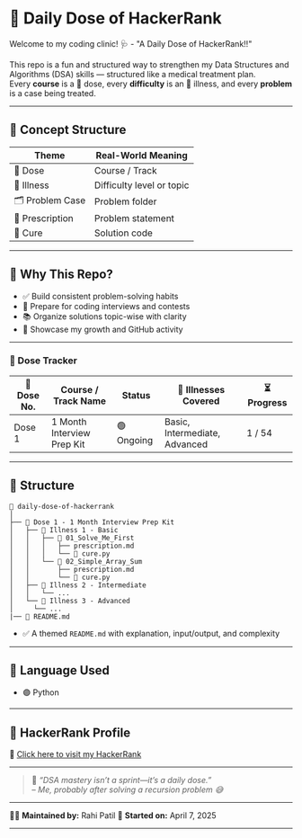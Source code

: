 # 💊 Daily Dose of HackerRank

Welcome to my coding clinic! 🩺 - "A Daily Dose of HackerRank!!"

This repo is a fun and structured way to strengthen my Data Structures and Algorithms (DSA) skills — structured like a medical treatment plan.  
Every **course** is a 💊 dose, every **difficulty** is an 🦠 illness, and every **problem** is a case being treated.

---

## 🧪 Concept Structure

| Theme            | Real-World Meaning         |
|------------------|----------------------------|
| 💊 Dose          | Course / Track             |
| 🦠 Illness       | Difficulty level or topic  | 
| 🗂️ Problem Case  | Problem folder             |
| 📜 Prescription  | Problem statement          |
| 💉 Cure          | Solution code              | 

---

## 🧠 Why This Repo?

- ✅ Build consistent problem-solving habits
- 🚀 Prepare for coding interviews and contests
- 📚 Organize solutions topic-wise with clarity
- 💼 Showcase my growth and GitHub activity

---

### 💊 Dose Tracker

| 💊 Dose No. | Course / Track Name              | Status     | 🦠 Illnesses Covered           | ⏳ Progress |
|------------|----------------------------------|------------|-------------------------------|-------------|
| Dose 1     | 1 Month Interview Prep Kit       | 🟢 Ongoing | Basic, Intermediate, Advanced | 1 / 54       |


---

## 🧬 Structure

```
📁 daily-dose-of-hackerrank
│
├── 💊 Dose 1 - 1 Month Interview Prep Kit
│   ├── 🦠 Illness 1 - Basic
│   │   ├── 📁 01_Solve_Me_First
│   │   │   ├── prescription.md
│   │   │   └── 💉 cure.py
│   │   └── 📁 02_Simple_Array_Sum
│   │       ├── prescription.md
│   │       └── 💉 cure.py
│   ├── 🦠 Illness 2 - Intermediate
│   │   └── ...
│   └── 🦠 Illness 3 - Advanced
│     └── ...
|── 📘 README.md

```


- ✅ A themed `README.md` with explanation, input/output, and complexity

---

## 💬 Language Used

- 🟣 Python 

---

## 🔗 HackerRank Profile

📌 [Click here to visit my HackerRank](https://www.hackerrank.com/rahi_patil)

---

> 📍 _“DSA mastery isn’t a sprint—it’s a daily dose.”_  
> – *Me, probably after solving a recursion problem 😅*

---

👩‍💻 **Maintained by:** Rahi Patil 
📅 **Started on:** April 7, 2025  

---


